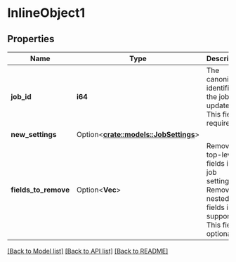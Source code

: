 # InlineObject1

## Properties

Name | Type | Description | Notes
------------ | ------------- | ------------- | -------------
**job_id** | **i64** | The canonical identifier of the job to update. This field is required. | 
**new_settings** | Option<[**crate::models::JobSettings**](JobSettings.md)> |  | [optional]
**fields_to_remove** | Option<**Vec<String>**> | Remove top-level fields in the job settings. Removing nested fields is not supported. This field is optional. | [optional]

[[Back to Model list]](../README.md#documentation-for-models) [[Back to API list]](../README.md#documentation-for-api-endpoints) [[Back to README]](../README.md)



